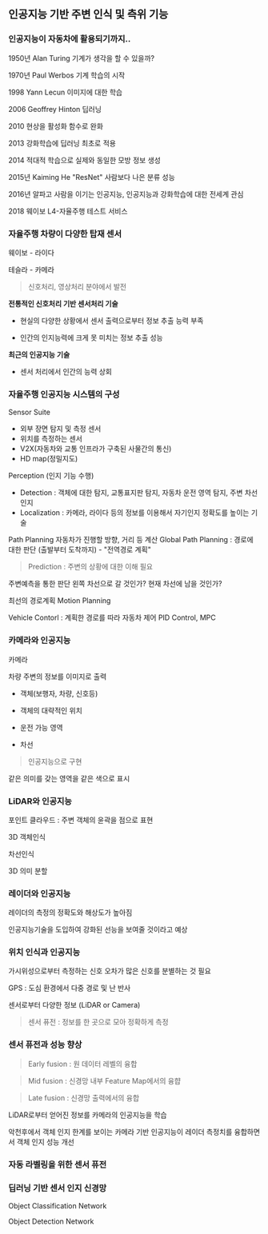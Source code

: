 ## 인공지능 기반 주변 인식 및 측위 기능

### 인공지능이 자동차에 활용되기까지..

1950년 Alan Turing 기계가 생각을 할 수 있을까?

1970년 Paul Werbos 기계 학습의 시작

1998 Yann Lecun 이미지에 대한 학습

2006 Geoffrey Hinton 딥러닝

2010 현상을 활성화 함수로 완화

2013 강화학습에 딥러닝 최초로 적용

2014 적대적 학습으로 실제와 동일한 모방 정보 생성

2015년 Kaiming He "ResNet" 사람보다 나은 분류 성능

2016년 알파고 사람을 이기는 인공지능, 인공지능과 강화학습에 대한 전세계 관심

2018 웨이보 L4-자율주행 테스트 서비스

### 자율주행 차량이 다양한 탑재 센서

웨이보 - 라이다

테슬라 - 카메라

> 신호처리, 영상처리 분야에서 발전

__전통적인 신호처리 기반 센서처리 기술__

- 현실의 다양한 상황에서 센서 출력으로부터 정보 추출 능력 부족
  
- 인간의 인지능력에 크게 못 미치는 정보 추출 성능

__최근의 인공지능 기술__

- 센서 처리에서 인간의 능력 상회

### 자율주행 인공지능 시스템의 구성

Sensor Suite
- 외부 장면 탐지 및 측정 센서
- 위치를 측정하는 센서
- V2X(자동차와 교통 인프라가 구축된 사물간의 통신)
- HD map(정밀지도)

Perception (인지 기능 수행)
- Detection : 객체에 대한 탐지, 교통표지판 탐지, 자동차 운전 영역 탐지, 주변 차선 인지
- Localization : 카메라, 라이다 등의 정보를 이용해서 자기인지 정확도를 높이는 기술

Path Planning
자동차가 진행할 방향, 거리 등 계산
Global Path Planning : 경로에 대한 판단 (출발부터 도착까지) - "전역경로 계획"

> Prediction : 주변의 상황에 대한 이해 필요

주변예측을 통한 판단
왼쪽 차선으로 갈 것인가? 현재 차선에 남을 것인가?

최선의 경로계획
Motion Planning

Vehicle Contorl : 계획한 경로를 따라 자동차 제어
PID Control, MPC

### 카메라와 인공지능

카메라

차량 주변의 정보를 이미지로 출력
- 객체(보행자, 차량, 신호등)

- 객체의 대략적인 위치

- 운전 가능 영역

- 차선

> 인공지능으로 구현

같은 의미를 갖는 영역을 같은 색으로 표시

### LiDAR와 인공지능

포인트 클라우드 : 주변 객체의 윤곽을 점으로 표현

3D 객체인식

차선인식

3D 의미 분할

### 레이더와 인공지능

레이더의 측정의 정확도와 해상도가 높아짐

인공지능기술을 도입하여 강화된 선능을 보여줄 것이라고 예상

### 위치 인식과 인공지능

가시위성으로부터 측정하는 신호
오차가 많은 신호를 분별하는 것 필요

GPS : 도심 환경에서 다중 경로 및 난 반사

센서로부터 다양한 정보 (LiDAR or Camera)

> 센서 퓨전 : 정보를 한 곳으로 모아 정확하게 측정

### 센서 퓨전과 성능 향상

> Early fusion : 원 데이터 레벨의 융합

> Mid fusion : 신경망 내부 Feature Map에서의 융햡

> Late fusion : 신경망 출력에서의 융합

LiDAR로부터 얻어진 정보를 카메라의 인공지능을 학습

악천후에서 객체 인지 한계를 보이는 카메라 기반 인공지능이
레이더 측정치를 융합하면서 객체 인지 성능 개선

### 자동 라벨링을 위한 센서 퓨전

### 딥러닝 기반 센서 인지 신경망

Object Classification Network

Object Detection Network






